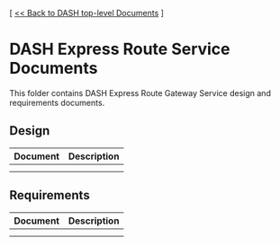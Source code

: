 [ [ << Back to DASH top-level Documents](../README.md#contents) ]

# DASH Express Route Service Documents

This folder contains DASH Express Route Gateway Service design and requirements documents.

## Design
| Document                                               | Description                                  |
| ------------------------------------------------------ | -------------------------------------------- |
| | | 
| | | 


## Requirements 
| Document                                               | Description                                  |
| ------------------------------------------------------ | -------------------------------------------- |
| | |
| | | 